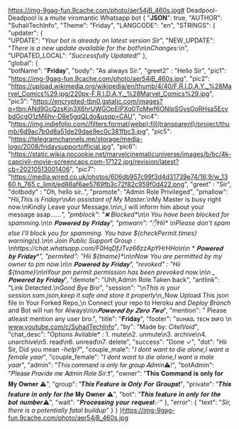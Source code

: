 https://img-9gag-fun.9cache.com/photo/aer54jB_460s.jpg# Deadpool-
Deadpool is a muite viromantic Whatsapp bot 
{
  "__JSON__": true,
  "AUTHOR": "SuhailTechInfo",
  "Theme": "Friday",
  "LANGCODE": "en",
  "STRINGS": {  
      "updater": {    
          "UPDATE": "*Your bot is already on latest version Sir*",
          "NEW_UPDATE": "*There is a new update available for the bot!*\n\n*Changes:*\n",
          "UPDATED_LOCAL": "*Successfully Updated!*"
      },    
      "global": {   
          "botName": "𝐅𝐫𝐢𝐝𝐚𝐲",
          "body": "As always Sir.",
        "greet2" : "Hello Sir",
          "pic1": "https://img-9gag-fun.9cache.com/photo/aer54jB_460s.jpg",
          "pic2": "https://upload.wikimedia.org/wikipedia/en/thumb/4/40/F.R.I.D.A.Y._%28Marvel_Comics%29.jpg/220px-F.R.I.D.A.Y._%28Marvel_Comics%29.jpg",
          "pic3": "https://encrypted-tbn0.gstatic.com/images?q=tbn:ANd9GcQzsKin3X6hrUWGOpEIPXq0ToMwf6ONIpSGvsOoRHsa5EcvbdGcgO1zM6hv-D8e5gqQLdo&usqp=CAU",
          "pic4": "https://img.indiefolio.com//filters:format(webp):fill(transparent)/project/thumb/6d9ac7b0d8a51de29dae9ec0c381fbc3.jpg",
          "pic5": "https://telegramchannels.me/storage/media-logo/2008/fridaysupportofficial.jpg",
          "pic6": "https://static.wikia.nocookie.net/marvelcinematicuniverse/images/b/bc/4k-capcivil-movie-screencaps.com-17122.jpg/revision/latest?cb=20210513001406",
          "pic7": "https://media.wired.co.uk/photos/606db957c99f3d4d31739e74/16:9/w_1360,h_765,c_limit/ed86af6ae5769fb3c72f82c959f0d422.png",
           "greet" : "Sir", 
         "dotbody" : "Oh, hello sir..",
          "promote": "Admin Role Privileged",
          "pmallow": "*Hii,This is Fridayr*\n*An assistant of My Master.*\nMy Master is busy right now.\nKindly Leave your Message.\n\n_I will inform him about your message asap......_",
          "pmblock": "❌ Blocked*\n\n You have been blocked for spamming.\n\n _𝐏𝐨𝐰𝐞𝐫𝐞𝐝 𝐛𝐲 𝐅𝐫𝐢𝐝𝐚𝐲_",
          "pmwarn": "✋Hii* \nPlease don't spam else I'll block you for spamming. _You have ${checkPermit.times} warning(s)._\n\n Join Public Support Group : \nhttps://chat.whatsapp.com/F0HqDfJTvz66zzApYHrHHo\n\n * 𝐏𝐨𝐰𝐞𝐫𝐞𝐝 𝐛𝐲 𝐅𝐫𝐢𝐝𝐚𝐲*",
          "permited": "Hii ${tname}*\n\nNow You are permitted by my owner to pm now.\n\n *𝐏𝐨𝐰𝐞𝐫𝐞𝐝 𝐛𝐲 𝐅𝐫𝐢𝐝𝐚𝐲*", 
          "revoked" : "*Hii ${tname}*\n\nYour pm permit permission has been prevoked now.\n\n _ 𝐏𝐨𝐰𝐞𝐫𝐞𝐝 𝐛𝐲 𝐅𝐫𝐢𝐝𝐚𝐲_",
          "demote": "Uhh,Admin Role Taken back",
          "antlink": "Link Detected.\n*Good Bye Bro*",
          "session": "\n*This is your session.sam.json,keep it safe and store it properly*\n_Now Upload This json file in Your Forked Repo_\n Connect your repo to Heroku and *Deploy Branch* and Bot will run for Always\n\n*𝑷𝒐𝒘𝒆𝒓𝒆𝒅 𝒃𝒚 𝒁𝒆𝒓𝒐 𝑻𝒘𝒐*",
          "mention": " Please atleast mention any user bro.",
          "title": "𝐅𝐫𝐢𝐝𝐚𝐲",
          "footer": "sᴜʜᴀɪʟ ᴛᴇᴄʜ ɪɴғᴏ \n www.youtube.com/c/SuhailTechInfo",
          "by": "Made by: *CitelVoid*",
          "chat_desc": "Options Avilable* : 1. mute\n2. unmute\n3. archive\n4. unarchive\n5. read\n6. unread\n7. delete",
          "success": "Done ✓",
          "dot": "Hii Sir, Did you mean *-help?*",
          "couple_male": "*I dont want to die alone,I want a female yaar*",
          "couple_female": "*I dont want to die alone,I want a male yaar*",
          "admin": "𝑇ℎ𝑖𝑠 𝑐𝑜𝑚𝑚𝑎𝑛𝑑 𝑖𝑠 𝑜𝑛𝑙𝑦 𝑓𝑜𝑟 𝑔𝑟𝑜𝑢𝑝 𝐴𝑑𝑚𝑖𝑛⚠️!",
          "botAdmin": "𝑃𝑙𝑒𝑎𝑠𝑒 𝑃𝑟𝑜𝑣𝑖𝑑𝑒 𝑚𝑒 𝐴𝑑𝑚𝑖𝑛 𝑅𝑜𝑙𝑒 𝑆𝑖𝑟.❗",
          "owner": "𝐓𝐡𝐢𝐬 𝐂𝐨𝐦𝐦𝐚𝐧𝐝 𝐢𝐬 𝐨𝐧𝐥𝐲 𝐟𝐨𝐫 𝐌𝐲 𝐎𝐰𝐧𝐞𝐫 ⚠️",
          "group": "𝑻𝒉𝒊𝒔 𝑭𝒆𝒂𝒕𝒖𝒓𝒆 𝒊𝒔 𝑶𝒏𝒍𝒚 𝑭𝒐𝒓 𝑮𝒓𝒐𝒖𝒑𝒔❗",
          "private": "𝑻𝒉𝒊𝒔 𝒇𝒆𝒂𝒕𝒖𝒓𝒆 𝒊𝒏 𝒐𝒏𝒍𝒚 𝒇𝒐𝒓 𝒕𝒉𝒆 𝐌𝐲 𝐎𝐰𝐧𝐞𝐫 ⚠️",
          "bot": "𝑻𝒉𝒊𝒔 𝒇𝒆𝒂𝒕𝒖𝒓𝒆 𝒊𝒏 𝒐𝒏𝒍𝒚 𝒇𝒐𝒓 𝒕𝒉𝒆 𝒃𝒐𝒕 𝒏𝒖𝒎𝒃𝒆𝒓⚠️",
          "wait": "𝑷𝒓𝒐𝒄𝒆𝒔𝒔𝒊𝒏𝒈 𝒚𝒐𝒖𝒓 𝒓𝒆𝒒𝒖𝒆𝒔𝒕✅"
      },
      "error": {
          "text": "*Sir, there is a potentially fatal buildup*"
      }
  }
}https://img-9gag-fun.9cache.com/photo/aer54jB_460s.jpg
